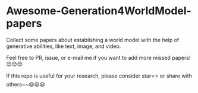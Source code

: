 # Awesome-Generation4WorldModel-papers
Collect some papers about establishing a world model with the help of generative abilities, like text, image, and video.

Feel free to PR, issue, or e-mail me if you want to add more missed papers!😊😊😊

If this repo is useful for your research, please consider star⭐⭐ or share with others~~😃😃😃
